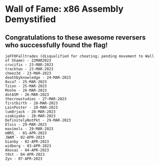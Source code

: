 # Wall of Fame: x86 Assembly Demystified

## Congratulations to these awesome reversers who successfully found the flag!

```
jeFF0Falltrades (disqualified for cheating; pending movement to Wall of Shame) - 22MAR2023
crucifix - 23-MAR-2023
tracktwo - 23-MAR-2023
cheez3d - 23-MAR-2023
deathbyknowledge - 24-MAR-2023
0xca7 - 25-MAR-2023
Tzion - 25-MAR-2023
Moshe - 26-MAR-2023
dotASM - 26-MAR-2023
thecrowstudios - 27-MAR-2023
firstbirth - 28-MAR-2023
LainPoster - 28-MAR-2023
lum8rjack - 28-MAR-2023
szabiyako - 28-MAR-2023
DefinitelyNotPkt - 29-MAR-2023
Elvis - 29-MAR-2023
maximxls - 29-MAR-2023
mBRS_ - 01-APR-2023
JWAM - 02-APR-2023
Gianby - 02-APR-2023
widberg - 03-APR-2023
Akosai - 04-APR-2023
t0st - 04-APR-2023
Zyn - 07-APR-2023
```

